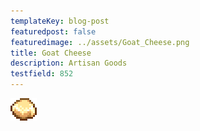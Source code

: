 ```yaml
---
templateKey: blog-post
featuredpost: false
featuredimage: ../assets/Goat_Cheese.png
title: Goat Cheese
description: Artisan Goods
testfield: 852
---
```

![Goat Cheese](../assets/Goat_Cheese.png)